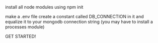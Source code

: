 install all node modules using npm init

make a .env file create a constant called DB_CONNECTION in it and equalize it to your mongodb connection string (you may have to install a processes module)

GET STARTED!

